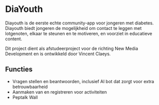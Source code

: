 # DiaYouth

Diayouth is de eerste echte community-app voor jongeren met diabetes. Diayouth biedt jongeren de mogelijkheid om contact te leggen met lotgenoten, elkaar te steunen en te motiveren, en voorziet in educatieve content.

Dit project dient als afstudeerproject voor de richting New Media Development en is ontwikkeld door Vincent Claeys.

## Functies

- Vragen stellen en beantwoorden, inclusief AI bot dat zorgt voor extra betrouwbaarheid
- Aanmaken van en registreren voor activiteiten
 - Peptalk Wall


